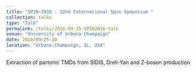 ```yaml
---
title: "SPIN-2016 - 22nd International Spin Symposium "
collection: talks
type: "Talk"
permalink: /talks/2016-09-25-SPIN2016-talk
venue: "University of Urbana-Champaign"
date: 2016/09/25-30
location: "Urbana-Champaign, IL, USA"
---
```


Extraction of partonic TMDs from SIDIS, Drell-Yan and Z-boson production
